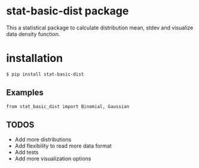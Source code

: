 # stat-basic-dist package

This a statistical package to calculate distribution mean, stdev and visualize data density function.

# installation

```
$ pip install stat-basic-dist
```

## Examples

```
from stat_basic_dist import Binomial, Gaussian
```

## TODOS

- Add more distributions
- Add flexibility to read more data format
- Add tests
- Add more visualization options

